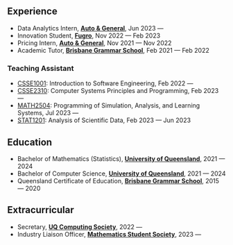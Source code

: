## Experience
* Data Analytics Intern, [**Auto & General**](https://autogeneral.com.au/), Jun 2023 —
* Innovation Student, [**Fugro**](https://www.fugro.com/), Nov 2022 — Feb 2023
* Pricing Intern, [**Auto & General**](https://www.autogeneral.com.au/), Nov 2021 — Nov 2022
* Academic Tutor, [**Brisbane Grammar School**](https://www.brisbanegrammar.com/), Feb 2021 — Feb 2022

### Teaching Assistant
* [CSSE1001](https://my.uq.edu.au/programs-courses/course.html?course_code=csse1001): Introduction to Software Engineering, Feb 2022 —
* [CSSE2310](https://my.uq.edu.au/programs-courses/course.html?course_code=csse2310): Computer Systems Principles and Programming, Feb 2023 —
* [MATH2504](https://my.uq.edu.au/programs-courses/course.html?course_code=math2504): Programming of Simulation, Analysis, and Learning Systems, Jul 2023 —
* [STAT1201](https://my.uq.edu.au/programs-courses/course.html?course_code=stat1201): Analysis of Scientific Data, Feb 2023 — Jun 2023

## Education
* Bachelor of Mathematics (Statistics), [**University of Queensland**](https://www.uq.edu.au/), 2021 — 2024
* Bachelor of Computer Science, [**University of Queensland**](https://www.uq.edu.au/), 2021 — 2024
* Queensland Certificate of Education, [**Brisbane Grammar School**](https://www.brisbanegrammar.com/), 2015 — 2020

## Extracurricular
* Secretary, [**UQ Computing Society**](https://uqcs.org/), 2022 —
* Industry Liaison Officer, [**Mathematics Student Society**](https://uqmss.org/), 2023 —
